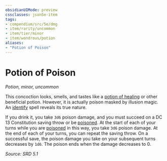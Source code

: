 ```yaml
---
obsidianUIMode: preview
cssclasses: json5e-item
tags:
- compendium/src/5e/dmg
- item/rarity/uncommon
- item/tier/minor
- item/wondrous/potion
aliases: 
- "Potion of Poison"
---
```

# Potion of Poison
*Potion, minor, uncommon*  


This concoction looks, smells, and tastes like a [potion of healing](compendium/items/potion-of-healing.md) or other beneficial potion. However, it is actually poison masked by illusion magic. An [identify](compendium/spells/identify.md) spell reveals its true nature.

If you drink it, you take `3d6` poison damage, and you must succeed on a DC 13 Constitution saving throw or be [poisoned](TTRPG/rules/conditions.md#Poisoned). At the start of each of your turns while you are [poisoned](TTRPG/rules/conditions.md#Poisoned) in this way, you take `3d6` poison damage. At the end of each of your turns, you can repeat the saving throw. On a successful save, the poison damage you take on your subsequent turns decreases by `1d6`. The poison ends when the damage decreases to 0.

*Source: SRD 5.1*